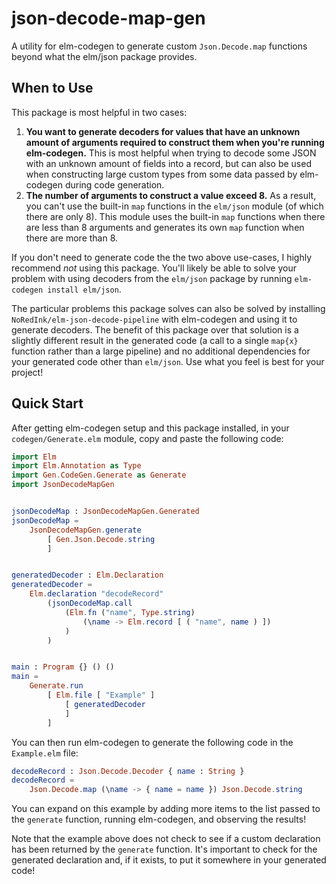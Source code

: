 # json-decode-map-gen

A utility for elm-codegen to generate custom `Json.Decode.map` functions beyond what the elm/json package provides.

## When to Use

This package is most helpful in two cases:

1. **You want to generate decoders for values that have an unknown amount of arguments required to construct them when you're running elm-codegen.** This is most helpful when trying to decode some JSON with an unknown amount of fields into a record, but can also be used when constructing large custom types from some data passed by elm-codegen during code generation.
2. **The number of arguments to construct a value exceed 8.** As a result, you can't use the built-in `map` functions in the `elm/json` module (of which there are only 8). This module uses the built-in `map` functions when there are less than 8 arguments and generates its own `map` function when there are more than 8.

If you don't need to generate code the the two above use-cases, I highly recommend _not_ using this package. You'll likely be able to solve your problem with using decoders from the `elm/json` package by running `elm-codegen install elm/json`.

The particular problems this package solves can also be solved by installing `NoRedInk/elm-json-decode-pipeline` with elm-codegen and using it to generate decoders. The benefit of this package over that solution is a slightly different result in the generated code (a call to a single `map{x}` function rather than a large pipeline) and no additional dependencies for your generated code other than `elm/json`. Use what you feel is best for your project!

## Quick Start

After getting elm-codegen setup and this package installed, in your `codegen/Generate.elm` module, copy and paste the following code:

```elm
import Elm
import Elm.Annotation as Type
import Gen.CodeGen.Generate as Generate
import JsonDecodeMapGen


jsonDecodeMap : JsonDecodeMapGen.Generated
jsonDecodeMap = 
    JsonDecodeMapGen.generate 
        [ Gen.Json.Decode.string
        ]


generatedDecoder : Elm.Declaration
generatedDecoder =
    Elm.declaration "decodeRecord"
        (jsonDecodeMap.call 
            (Elm.fn ("name", Type.string)
                (\name -> Elm.record [ ( "name", name ) ])
            )
        )


main : Program {} () ()
main =
    Generate.run
        [ Elm.file [ "Example" ]
            [ generatedDecoder
            ]
        ]
```

You can then run elm-codegen to generate the following code in the `Example.elm` file:

```elm
decodeRecord : Json.Decode.Decoder { name : String }
decodeRecord =
    Json.Decode.map (\name -> { name = name }) Json.Decode.string
```

You can expand on this example by adding more items to the list passed to the `generate` function, running elm-codegen, and observing the results!

Note that the example above does not check to see if a custom declaration has been returned by the `generate` function. It's important to check for the generated declaration and, if it exists, to put it somewhere in your generated code!